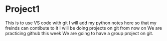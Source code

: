 # Project1
This is to use VS code with git
I will add my python notes here so that my freinds can contibute to it 
I will be doing projects on git from now on 
We are practicing github this week 
We are going to have a group project on git. 
